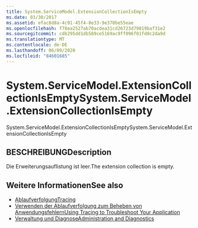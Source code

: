 ```yaml
---
title: System.ServiceModel.ExtensionCollectionIsEmpty
ms.date: 03/30/2017
ms.assetid: efac8d8a-4c91-45f4-8e33-9e370be55eae
ms.openlocfilehash: f78ea2527ab70acdea31cd26723d79819baf31e2
ms.sourcegitcommit: cdb295dd1db589ce5169ac9ff096f01fd0c2da9d
ms.translationtype: MT
ms.contentlocale: de-DE
ms.lasthandoff: 06/09/2020
ms.locfileid: "84601685"
---
```

# <a name="systemservicemodelextensioncollectionisempty"></a><span data-ttu-id="bdbb7-102">System.ServiceModel.ExtensionCollectionIsEmpty</span><span class="sxs-lookup"><span data-stu-id="bdbb7-102">System.ServiceModel.ExtensionCollectionIsEmpty</span></span>
<span data-ttu-id="bdbb7-103">System.ServiceModel.ExtensionCollectionIsEmpty</span><span class="sxs-lookup"><span data-stu-id="bdbb7-103">System.ServiceModel.ExtensionCollectionIsEmpty</span></span>  
  
## <a name="description"></a><span data-ttu-id="bdbb7-104">BESCHREIBUNG</span><span class="sxs-lookup"><span data-stu-id="bdbb7-104">Description</span></span>  
 <span data-ttu-id="bdbb7-105">Die Erweiterungsauflistung ist leer.</span><span class="sxs-lookup"><span data-stu-id="bdbb7-105">The extension collection is empty.</span></span>  
  
## <a name="see-also"></a><span data-ttu-id="bdbb7-106">Weitere Informationen</span><span class="sxs-lookup"><span data-stu-id="bdbb7-106">See also</span></span>

- [<span data-ttu-id="bdbb7-107">Ablaufverfolgung</span><span class="sxs-lookup"><span data-stu-id="bdbb7-107">Tracing</span></span>](index.md)
- [<span data-ttu-id="bdbb7-108">Verwenden der Ablaufverfolgung zum Beheben von Anwendungsfehlern</span><span class="sxs-lookup"><span data-stu-id="bdbb7-108">Using Tracing to Troubleshoot Your Application</span></span>](using-tracing-to-troubleshoot-your-application.md)
- [<span data-ttu-id="bdbb7-109">Verwaltung und Diagnose</span><span class="sxs-lookup"><span data-stu-id="bdbb7-109">Administration and Diagnostics</span></span>](../index.md)
